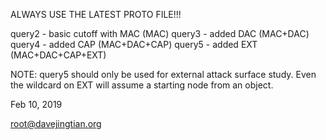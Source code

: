 ALWAYS USE THE LATEST PROTO FILE!!!

query2 - basic cutoff with MAC (MAC)
query3 - added DAC (MAC+DAC)
query4 - added CAP (MAC+DAC+CAP)
query5 - added EXT (MAC+DAC+CAP+EXT)

NOTE: query5 should only be used for external attack surface study.
Even the wildcard on EXT will assume a starting node from an object.

Feb 10, 2019

root@davejingtian.org
